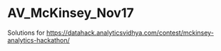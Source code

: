 # AV_McKinsey_Nov17
Solutions for https://datahack.analyticsvidhya.com/contest/mckinsey-analytics-hackathon/
